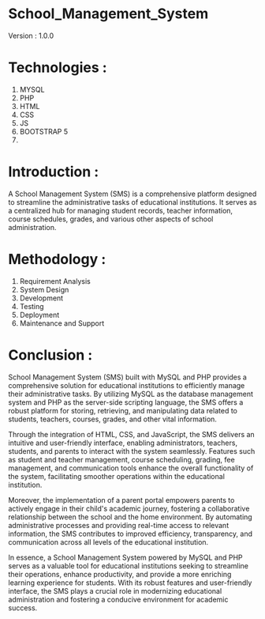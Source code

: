 # School_Management_System
Version : 1.0.0
# Technologies :
1. MYSQL
2. PHP
3. HTML
4. CSS
5. JS
6. BOOTSTRAP 5
7. 
# Introduction :
A School Management System (SMS) is a comprehensive platform designed to streamline the administrative tasks of educational institutions. It serves as a centralized hub for managing student records, teacher information, course schedules, grades, and various other aspects of school administration.

# Methodology :
1. Requirement Analysis
2. System Design
3. Development
4. Testing
5. Deployment
6. Maintenance and Support

# Conclusion :
School Management System (SMS) built with MySQL and PHP provides a comprehensive solution for educational institutions to efficiently manage their administrative tasks. By utilizing MySQL as the database management system and PHP as the server-side scripting language, the SMS offers a robust platform for storing, retrieving, and manipulating data related to students, teachers, courses, grades, and other vital information.

Through the integration of HTML, CSS, and JavaScript, the SMS delivers an intuitive and user-friendly interface, enabling administrators, teachers, students, and parents to interact with the system seamlessly. Features such as student and teacher management, course scheduling, grading, fee management, and communication tools enhance the overall functionality of the system, facilitating smoother operations within the educational institution.

Moreover, the implementation of a parent portal empowers parents to actively engage in their child's academic journey, fostering a collaborative relationship between the school and the home environment. By automating administrative processes and providing real-time access to relevant information, the SMS contributes to improved efficiency, transparency, and communication across all levels of the educational institution.

In essence, a School Management System powered by MySQL and PHP serves as a valuable tool for educational institutions seeking to streamline their operations, enhance productivity, and provide a more enriching learning experience for students. With its robust features and user-friendly interface, the SMS plays a crucial role in modernizing educational administration and fostering a conducive environment for academic success.
